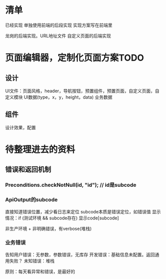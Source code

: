 # 清单
已经实现 单独使用前端的后段实现 实现方案写在前端里

龙岗的后端实现。URL地址文件
自定义页面的后端实现


# 页面编辑器，定制化页面方案TODO

## 设计
UI文件：页面风格，header，导航按钮，预置组件，预置页面，自定义页面，自定义模块
UI数据(type，x，y，height，data)
业务数据

## 组件
设计效果，配置


# 待整理进去的资料

## 错误和返回机制
### Preconditions.checkNotNull(id, "id"); // id是subcode

### ApiOutput的subcode
直接知道错误位置，减少看日志来定位
subcode本质是错误定位，如错误值
显示情况：if (测试环境 && subcode存在) 显示code[subcode]

非生产环境 + 非明确错误，有verbose(堆栈)

### 业务错误
  告知用户错误：无参数，参数错误，无库存
  开发错误：基础信息未配置。返回通用失败？
未知错误：堆栈

原则：每天看异常和错误，是最好的

